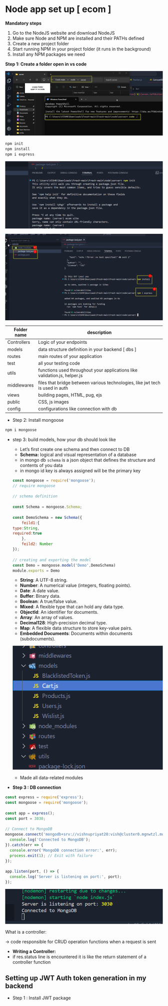 # Node app set up [ ecom ]

**Mandatory steps**

1. Go to the NodeJS website and download NodeJS
2. Make sure Node and NPM are installed and their PATHs defined
3. Create a new project folder
4. Start running NPM in your project folder (it runs in the background)
5. Install any NPM packages we need

**Step 1: Create a folder open in vs code**

![Untitled](./readme/readme-img/Untitled.png)

```jsx
npm init
npm install
npm i express
```

![Untitled](./readme/readme-img/Untitled%201.png)

![Untitled](./readme/readme-img/Untitled%202.png)

| Folder name | description |
| --- | --- |
| Controllers | Logic of your endpoints |
| models | data structure definition in your backend [ dbs ] |
| routes | main routes of your application |
| test | all your testing code |
| utils | functions used throughout your applications like validation.js, helper.js |
| middlewares | files that bridge between various technologies, like jwt tech is used in auth  |
| views | building pages, HTML, pug, ejs |
| public | CSS, js images |
| config | configurations like connection with db |
- Step 2: Install mongoose

```jsx
npm i mongoose
```

- step 3: build models, how your db should look like
    - Let’s first create one schema and then connect to DB
    - **Schema:** logical and visual representation of a database
    - in mongo db `schema` is a json object that defines the structure and contents of you data
    - in mongo id key is always assigned will be the primary key
    
    ```jsx
    const mongoose = require('mongoose');
    // require mongoose 
    
    // schema definition
    
    const Schema = mongoose.Schema;
    
    const DemoSchema = new Schema({
        feild1:{
    type:String,
    required:true
        },
        feild2: Number
    });
    
    // creating and exporting the model
    const Demo = mongoose.model('Demo',DemoSchema)
    module.exports = Demo
    
    ```
    
    - **String**: A UTF-8 string.
    - **Number**: A numerical value (integers, floating points).
    - **Date**: A date value.
    - **Buffer**: Binary data.
    - **Boolean**: A true/false value.
    - **Mixed**: A flexible type that can hold any data type.
    - **ObjectId**: An identifier for documents.
    - **Array**: An array of values.
    - **Decimal128**: High-precision decimal type.
    - **Map**: A flexible data structure to store key-value pairs.
    - **Embedded Documents**: Documents within documents (subdocuments).
    
    ![Untitled](./readme/readme-img/Untitled%203.png)
    
    - Made all data-related modules
- **Step 3 : DB connection**

```jsx
const express = require('express');
const mongoose = require('mongoose');

const app = express();
const port = 3030;

// Connect to MongoDB
mongoose.connect('mongodb+srv://vishnupriyat20:vish@cluster0.mgnwtzl.mongodb.net/').then(() => {
  console.log('Connected to MongoDB');
}).catch(err => {
  console.error('MongoDB connection error:', err);
  process.exit(1); // Exit with failure
});

app.listen(port, () => {
  console.log('Server is listening on port:', port);
});

```

![Untitled](./readme/readme-img/Untitled%204.png)

What is a controller: 

→ code responsible for CRUD operation functions when a request is sent

- **Writing a Controller:**
- if res.status line is encountered it is like the return statement of a controller function

## Setting up JWT Auth token generation in my backend

- Step 1 : Install JWT package